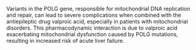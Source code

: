 Variants in the POLG gene, responsible for mitochondrial DNA replication and repair, can lead to severe complications when combined with the antiepileptic drug valproic acid, especially in patients with mitochondrial disorders. This pharmacodynamic interaction is due to valproic acid exacerbating mitochondrial dysfunction caused by POLG mutations, resulting in increased risk of acute liver failure.
